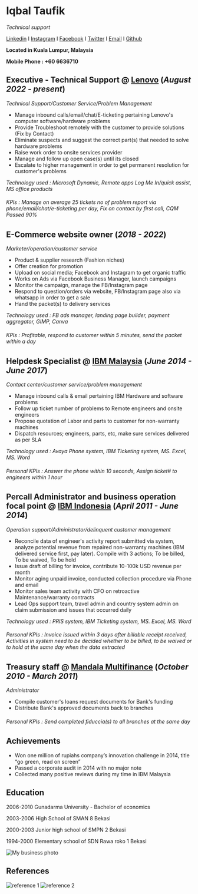 # Iqbal Taufik
_Technical support_

[Linkedin](https://www.linkedin.com/in/iqbal-taufik-75598641/) I [Instagram](https://www.instagram.com/iqbalok/?hl=en) I [Facebook](https://www.facebook.com/iqbaloktaufik) I [Twitter](https://twitter.com/iqbal_taufik_) I [Email](mailto:iqbaltaufik88@gmail.com) I [Github](https://iqbalok88.github.io/iqbal-taufik-cv/)

**Located in Kuala Lumpur, Malaysia**

**Mobile Phone : +60 6636710**

## Executive - Technical Support @ [Lenovo](https://www.lenovo.com/my/en/) (_August 2022 - present_) 
_Technical Support/Customer Service/Problem Management_
- Manage inbound calls/email/chat/E-ticketing pertaining Lenovo's computer software/hardware problems
- Provide Troubleshoot remotely with the customer to provide solutions (Fix by Contact)
- Eliminate suspects and suggest the correct part(s) that needed to solve hardware problems 
- Raise work order to onsite services provider 
- Manage and follow up open case(s) until its closed
- Escalate to higher management in order to get permanent resolution for customer's problems

_Technology used : Microsoft Dynamic, Remote apps Log Me In/quick assist, MS office products_
###### _KPIs : Manage on average 25 tickets no of problem report via phone/email/chat/e-ticketing per day, Fix on contact by first call, CQM Passed 90%_

## E-Commerce website owner (_2018 - 2022_)
_Marketer/operation/customer service_
- Product & supplier research (Fashion niches)
- Offer creation for promotion
- Upload on social media; Facebook and Instagram to get organic traffic
- Works on Ads via Facebook Business Manager, launch campaigns
- Monitor the campaign, manage the FB/Instagram page
- Respond to question/orders via website, FB/Instagram page also via whatsapp in order to get a sale
- Hand the packet(s) to delivery services

_Technology used : FB ads manager, landing page builder, payment aggregator, GIMP, Canva_
###### _KPIs : Profitable, respond to customer within 5 minutes, send the packet within a day_

## Helpdesk Specialist @ [IBM Malaysia](https://www.ibm.com/my-en) (_June 2014 - June 2017_)
_Contact center/customer service/problem management_
- Manage inbound calls & email pertaining IBM Hardware and software problems
- Follow up ticket number of problems to Remote engineers and onsite engineers
- Propose quotation of Labor and parts to customer for non-warranty machines
- Dispatch resources; engineers, parts, etc, make sure services delivered as per SLA

_Technology used : Avaya Phone system, IBM Ticketing system, MS. Excel, MS. Word_
###### _Personal KPIs : Answer the phone within 10 seconds, Assign ticket# to engineers within 1 hour_

## Percall Administrator and business operation focal point @ [IBM Indonesia](https://www.ibm.com/id-en) (_April 2011 - June 2014_)
_Operation support/Administrator/delinquent customer management_
- Reconcile data of engineer's activity report submitted via system, analyze potential revenue from repaired non-warranty machines (IBM delivered service first, pay later). Compile with 3 actions; To be billed, To be waived, To be hold
- Issue draft of billing for invoice, contribute 10-100k USD revenue per month
- Monitor aging unpaid invoice, conducted collection procedure via Phone and email
- Monitor sales team activity with CFO on retroactive Maintenance/warranty contracts
- Lead Ops support team, travel admin and country system admin on claim submission and issues that occurred daily

_Technology used : PRIS system, IBM Ticketing system, MS. Excel, MS. Word_
###### _Personal KPIs : Invoice issued within 3 days after billable receipt received, Activities in system need to be decided whether to be billed, to be waived or to hold at the same day when the data extracted_

## Treasury staff @ [Mandala Multifinance](https://mandalafinance.com/id/home/) (_October 2010 - March 2011_)
_Administrator_
- Compile customer's loans request documents for Bank's funding
- Distribute Bank's approved documents back to branches

###### _Personal KPIs : Send completed fiduccia(s) to all branches at the same day_

## Achievements
- Won one million of rupiahs company’s innovation challenge in 2014, title “go green, read on screen”
- Passed a corporate audit in 2014 with no major note
- Collected many positive reviews during my time in IBM Malaysia

## Education
2006-2010 Gunadarma University - Bachelor of economics

2003-2006 High School of SMAN 8 Bekasi

2000-2003 Junior high school of SMPN 2 Bekasi

1994-2000 Elementary school of SDN Rawa roko 1 Bekasi

![My business photo](https://i.postimg.cc/prp4fpGv/iqbal-rounded-small.png)
## References
![reference 1](https://i.postimg.cc/BvJdcwHf/reference2.jpg)
![reference 2](https://i.postimg.cc/D0R9rvdx/reference1.jpg)
